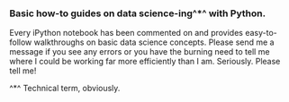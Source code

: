 ### Basic how-to guides on data science-ing^*^ with Python.

Every iPython notebook has been commented on and provides easy-to-follow walkthroughs on basic data science concepts. Please send me a message if you see any errors or you have the burning need to tell me where I could be working far more efficiently than I am. Seriously. Please tell me!

^*^ Technical term, obviously.
